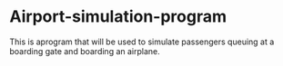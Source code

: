 # Airport-simulation-program
This is aprogram that will be used to simulate passengers queuing at a boarding gate and boarding an airplane. 
